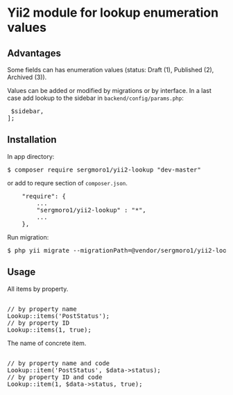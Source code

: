 <h1>Yii2 module for lookup enumeration values</h1>

<h2>Advantages</h2>
Some fields can has enumeration values (status: Draft (1), Published (2), Archived (3)).

Values can be added or modified by migrations or by interface. 
In a last case add lookup to the sidebar in <code>backend/config/params.php</code>:

<pre>
<?php
$sidebar = array_merge(
    require(__DIR__ . '/../../vendor/sergmoro1/yii2-blog-tools/src/config/sidebar.php'),
    require(__DIR__ . '/../../vendor/sergmoro1/yii2-user/src/config/sidebar.php'),
    require(__DIR__ . '/../../vendor/sergmoro1/yii2-lookup/src/config/sidebar.php')
);
return [
  ...
  'sidebar' => $sidebar,
];
</pre>

<h2>Installation</h2>

In app directory:

<pre>
$ composer require sergmoro1/yii2-lookup "dev-master"
</pre>

or add to requre section of <code>composer.json</code>.

<pre>
    "require": {
        ...
        "sergmoro1/yii2-lookup" : "*",
        ...
    },
</pre>

Run migration:
<pre>
$ php yii migrate --migrationPath=@vendor/sergmoro1/yii2-lookup/migrations
</pre>

<h2>Usage</h2>

All items by property.

<pre> 
// by property name
Lookup::items('PostStatus');
// by property ID
Lookup::items(1, true);
</pre>

The name of concrete item.

<pre> 
// by property name and code
Lookup::item('PostStatus', $data->status);
// by property ID and code
Lookup::item(1, $data->status, true);
</pre>
